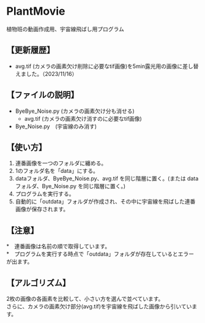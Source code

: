 # PlantMovie
植物班の動画作成用、宇宙線飛ばし用プログラム

## 【更新履歴】
* avg.tif (カメラの画素欠け削除に必要なtif画像)を5min露光用の画像に差し替えました。（2023/11/16） 

## 【ファイルの説明】
* ByeBye_Noise.py (カメラの画素欠け分も消せる)
  * avg.tif (カメラの画素欠け消すのに必要なtif画像)
* Bye_Noise.py　(宇宙線のみ消す)

## 【使い方】
1. 連番画像を一つのフォルダに纏める。
1. 1のフォルダ名を「data」にする。
1. dataフォルダ、ByeBye_Noise.py、avg.tif を同じ階層に置く。(または dataフォルダ、Bye_Noise.py を同じ階層に置く。)
1. プログラムを実行する。
1. 自動的に「outdata」フォルダが作成され、その中に宇宙線を飛ばした連番画像が保存されます。

## 【注意】
*　連番画像は名前の順で取得しています。  
*　プログラムを実行する時点で「outdata」フォルダが存在しているとエラーが出ます。

## 【アルゴリズム】
2枚の画像の各画素を比較して、小さい方を選んで並べています。  
さらに、カメラの画素欠け部分(avg.tif)を宇宙線を飛ばした画像から引いています。

